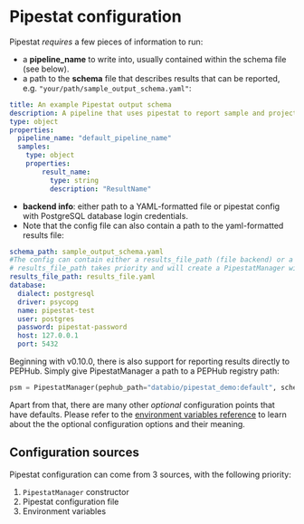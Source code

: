 # Pipestat configuration

Pipestat *requires* a few pieces of information to run:

- a **pipeline_name** to write into, usually contained within the schema file (see below).
- a path to the **schema** file that describes results that can be reported, e.g. `"your/path/sample_output_schema.yaml"`:
```yaml
title: An example Pipestat output schema
description: A pipeline that uses pipestat to report sample and project level results.
type: object
properties:
  pipeline_name: "default_pipeline_name"
  samples:
    type: object
    properties:
        result_name:
          type: string
          description: "ResultName"

```
- **backend info**: either path to a YAML-formatted file or pipestat config with PostgreSQL database login credentials. 
- Note that the config file can also contain a path to the yaml-formatted results file:
```yaml
schema_path: sample_output_schema.yaml
#The config can contain either a results_file_path (file backend) or a database connection (database backend)
# results_file_path takes priority and will create a PipestatManager with a file backend
results_file_path: results_file.yaml 
database:
  dialect: postgresql
  driver: psycopg
  name: pipestat-test
  user: postgres
  password: pipestat-password
  host: 127.0.0.1
  port: 5432

```

Beginning with v0.10.0, there is also support for reporting results directly to PEPHub. Simply give PipestatManager a path to a PEPHub registry path:

```python
psm = PipestatManager(pephub_path="databio/pipestat_demo:default", schema_path=my_schema_file_path)
```


Apart from that, there are many other *optional* configuration points that have defaults. Please refer to the [environment variables reference](http://pipestat.databio.org/en/dev/env_vars/) to learn about the the optional configuration options and their meaning.

## Configuration sources

Pipestat configuration can come from 3 sources, with the following priority:

1. `PipestatManager` constructor
2. Pipestat configuration file
3. Environment variables
